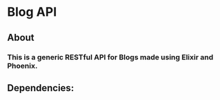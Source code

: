 # Blog API
## About
### This is a generic RESTful API for Blogs made using Elixir and Phoenix.



## Dependencies:
